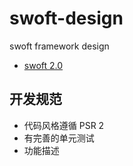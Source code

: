 # swoft-design

swoft framework design

- [swoft 2.0](swoft-2-design.md)

## 开发规范

- 代码风格遵循 PSR 2
- 有完善的单元测试
- 功能描述


